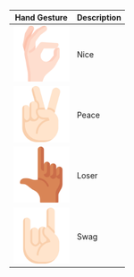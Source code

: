 | Hand Gesture                   | Description             |
|--------------------------------|-------------------------|
| <img src="./Screenshots/Noice.png" alt="Nice" width="100" height="100"> | Nice  |
| <img src="./screenshots/Peace.png" alt="Peace" width="100" height="100"> | Peace |
| <img src="./screenshots/Loser.png" alt="Loser" width="100" height="100"> | Loser |
| <img src="./screenshots/Swag.png" alt="Swag" width="100" height="100">  | Swag  |
